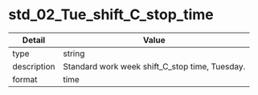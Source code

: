 # std_02_Tue_shift_C_stop_time
| Detail | Value |
| ------ | ----- |
| type | string |
| description | Standard work week shift_C_stop time, Tuesday. |
| format | time |
